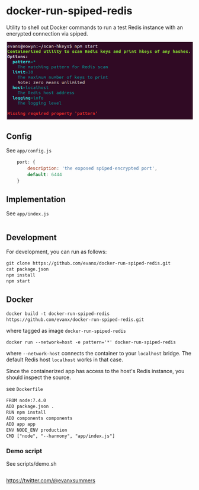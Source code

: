 # docker-run-spiped-redis

Utility to shell out Docker commands to run a test Redis instance with an encrypted connection via spiped.

<img src='https://raw.githubusercontent.com/evanx/docker-run-spiped-redis/master/docs/readme/images/options.png'>


## Config

See `app/config.js`
```javascript
    port: {
        description: 'the exposed spiped-encrypted port',
        default: 6444
    }
```

## Implementation

See `app/index.js`
```javascript
```

## Development

For development, you can run as follows:
```
git clone https://github.com/evanx/docker-run-spiped-redis.git
cat package.json
npm install
npm start
```

## Docker

```shell
docker build -t docker-run-spiped-redis https://github.com/evanx/docker-run-spiped-redis.git
```
where tagged as image `docker-run-spiped-redis`

```shell
docker run --network=host -e pattern='*' docker-run-spiped-redis
```
where `--network-host` connects the container to your `localhost` bridge. The default Redis host `localhost` works in that case.

Since the containerized app has access to the host's Redis instance, you should inspect the source.

see `Dockerfile`

```
FROM node:7.4.0
ADD package.json .
RUN npm install
ADD components components
ADD app app
ENV NODE_ENV production
CMD ["node", "--harmony", "app/index.js"]
```

### Demo script

See scripts/demo.sh
```shell
```

https://twitter.com/@evanxsummers
